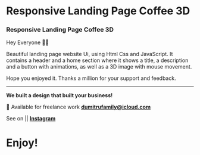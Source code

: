 # Responsive Landing Page Coffee 3D
### Responsive Landing Page Coffee 3D 

Hey Everyone 👋🏻

Beautiful landing page website Ui, using Html Css and JavaScript. It contains a header and a home section where it shows a title, a description and a button with animations, as well as a 3D image with mouse movement.

Hope you enjoyed it. Thanks a million for your support and feedback.

--------------------------------------------------------------

<strong>We built a design that built your business!</strong>

📩 Available for freelance work <a href="mailto:dumitrufamily@icloud.com"><strong>dumitrufamily@icloud.com</strong></a>

See on || <a href="https://www.instagram.com/thetechohlogy/" target="_blank" rel="noopener noreferrer nofollow"><strong>Instagram</strong></a>

# Enjoy!
